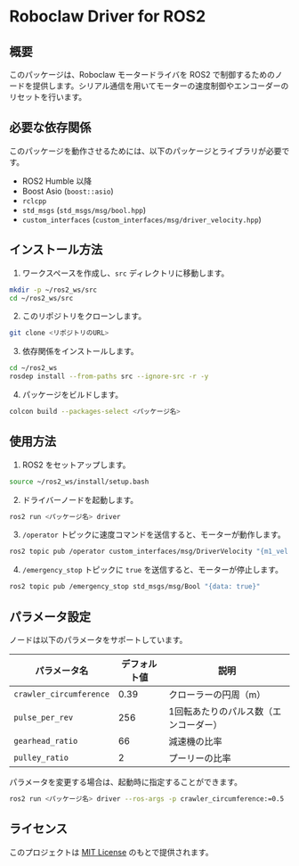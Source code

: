 # Roboclaw Driver for ROS2

## 概要
このパッケージは、Roboclaw モータードライバを ROS2 で制御するためのノードを提供します。シリアル通信を用いてモーターの速度制御やエンコーダーのリセットを行います。

## 必要な依存関係
このパッケージを動作させるためには、以下のパッケージとライブラリが必要です。

- ROS2 Humble 以降
- Boost Asio (`boost::asio`)
- `rclcpp`
- `std_msgs` (`std_msgs/msg/bool.hpp`)
- `custom_interfaces` (`custom_interfaces/msg/driver_velocity.hpp`)

## インストール方法
1. ワークスペースを作成し、`src` ディレクトリに移動します。

```sh
mkdir -p ~/ros2_ws/src
cd ~/ros2_ws/src
```

2. このリポジトリをクローンします。

```sh
git clone <リポジトリのURL>
```

3. 依存関係をインストールします。

```sh
cd ~/ros2_ws
rosdep install --from-paths src --ignore-src -r -y
```

4. パッケージをビルドします。

```sh
colcon build --packages-select <パッケージ名>
```

## 使用方法
1. ROS2 をセットアップします。

```sh
source ~/ros2_ws/install/setup.bash
```

2. ドライバーノードを起動します。

```sh
ros2 run <パッケージ名> driver
```

3. `/operator` トピックに速度コマンドを送信すると、モーターが動作します。

```sh
ros2 topic pub /operator custom_interfaces/msg/DriverVelocity "{m1_vel: 1.0, m2_vel: 1.0}"
```

4. `/emergency_stop` トピックに `true` を送信すると、モーターが停止します。

```sh
ros2 topic pub /emergency_stop std_msgs/msg/Bool "{data: true}"
```

## パラメータ設定
ノードは以下のパラメータをサポートしています。

| パラメータ名            | デフォルト値 | 説明 |
|----------------|---------|--------------------------------------|
| `crawler_circumference` | 0.39    | クローラーの円周（m） |
| `pulse_per_rev`        | 256     | 1回転あたりのパルス数（エンコーダー） |
| `gearhead_ratio`       | 66      | 減速機の比率 |
| `pulley_ratio`         | 2       | プーリーの比率 |

パラメータを変更する場合は、起動時に指定することができます。

```sh
ros2 run <パッケージ名> driver --ros-args -p crawler_circumference:=0.5
```

## ライセンス
このプロジェクトは [MIT License](LICENSE) のもとで提供されます。
